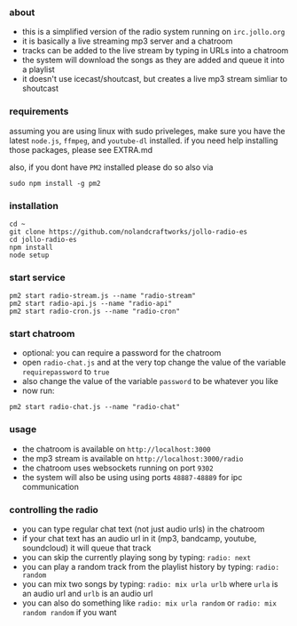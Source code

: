 ### about

- this is a simplified version of the radio system running on `irc.jollo.org`
- it is basically a live streaming mp3 server and a chatroom
- tracks can be added to the live stream by typing in URLs into a chatroom
- the system will download the songs as they are added and queue it into a playlist
- it doesn't use icecast/shoutcast, but creates a live mp3 stream simliar to shoutcast

### requirements

assuming you are using linux with sudo priveleges, make sure you have the latest `node.js`, `ffmpeg`, and `youtube-dl` installed. if you need help installing those packages, please see EXTRA.md

also, if you dont have `PM2` installed please do so also via

```
sudo npm install -g pm2
```

### installation

```
cd ~
git clone https://github.com/nolandcraftworks/jollo-radio-es
cd jollo-radio-es
npm install
node setup
```

### start service

```
pm2 start radio-stream.js --name "radio-stream"
pm2 start radio-api.js --name "radio-api"
pm2 start radio-cron.js --name "radio-cron"
```

### start chatroom

- optional: you can require a password for the chatroom
- open `radio-chat.js` and at the very top change the value of the variable `requirepassword` to `true`
- also change the value of the variable `password` to be whatever you like
- now run:

```
pm2 start radio-chat.js --name "radio-chat"
```

### usage

- the chatroom is available on `http://localhost:3000`
- the mp3 stream is available on `http://localhost:3000/radio`
- the chatroom uses websockets running on port `9302`
- the system will also be using using ports `48887-48889` for ipc communication

### controlling the radio

- you can type regular chat text (not just audio urls) in the chatroom
- if your chat text has an audio url in it (mp3, bandcamp, youtube, soundcloud) it will queue that track
- you can skip the currently playing song by typing: `radio: next`
- you can play a random track from the playlist history by typing: `radio: random`
- you can mix two songs by typing: `radio: mix urla urlb` where `urla` is an audio url and `urlb` is an audio url
- you can also do something like `radio: mix urla random` or `radio: mix random random` if you want
